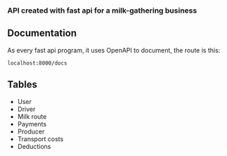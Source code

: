 ### API created with fast api for a milk-gathering business

## Documentation

As every fast api program, it uses OpenAPI to document, the route is this:

```
localhost:8000/docs
```

## Tables

- User
- Driver
- Milk route
- Payments
- Producer
- Transport costs
- Deductions
